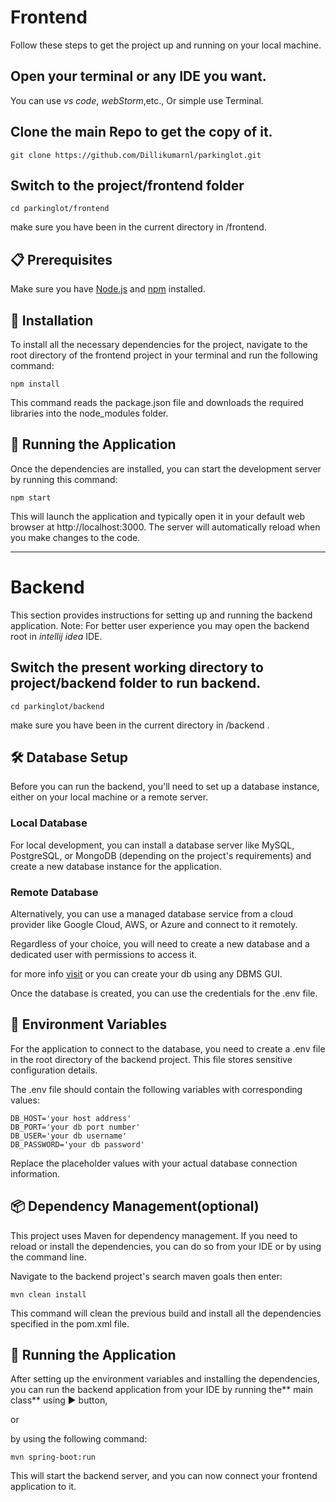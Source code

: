 # Frontend 
Follow these steps to get the project up and running on your local machine.

## Open your terminal or any IDE you want.
You can use *vs code*, *webStorm*,etc., Or simple use Terminal.

## Clone the main Repo to get the copy of it.
```
git clone https://github.com/Dillikumarnl/parkinglot.git
```
## Switch to the project/frontend folder 
```
cd parkinglot/frontend
```
make sure you have been in the current directory in /frontend.

## 📋 Prerequisites
Make sure you have [Node.js](https://nodejs.org/en/download) and [npm](https://docs.npmjs.com/downloading-and-installing-node-js-and-npm) installed.

## 🔧 Installation
To install all the necessary dependencies for the project, navigate to the root directory of the frontend project in your terminal and run the following command:

```
npm install

```

This command reads the package.json file and downloads the required libraries into the node_modules folder.

## 🏃 Running the Application
Once the dependencies are installed, you can start the development server by running this command:

```
npm start

```


This will launch the application and typically open it in your default web browser at http://localhost:3000. The server will automatically reload when you make changes to the code.

---


# Backend 
This section provides instructions for setting up and running the backend application.
Note: For better user experience you may open the backend root in *intellij idea* IDE.

## Switch the present working directory to project/backend folder to run backend.
```
cd parkinglot/backend
```
make sure you have been in the current directory in /backend .

## 🛠️ Database Setup
Before you can run the backend, you'll need to set up a database instance, either on your local machine or a remote server.

### Local Database
For local development, you can install a database server like MySQL, PostgreSQL, or MongoDB (depending on the project's requirements) and create a new database instance for the application.

### Remote Database
Alternatively, you can use a managed database service from a cloud provider like Google Cloud, AWS, or Azure and connect to it remotely.

Regardless of your choice, you will need to create a new database and a dedicated user with permissions to access it.

for more info [visit](https://www.postgresql.org/docs/current/sql-createdatabase.html) or you can create your db using any DBMS GUI.

Once the database is created, you can use the credentials for the .env file.

## 📄 Environment Variables
For the application to connect to the database, you need to create a .env file in the root directory of the backend project. This file stores sensitive configuration details.

The .env file should contain the following variables with corresponding values:

```
DB_HOST='your host address'
DB_PORT='your db port number'
DB_USER='your db username'
DB_PASSWORD='your db password'

```

Replace the placeholder values with your actual database connection information.

## 📦 Dependency Management(optional)
This project uses Maven for dependency management. If you need to reload or install the dependencies, you can do so from your IDE or by using the command line.

Navigate to the backend project's search maven goals then enter:

```
mvn clean install
```

This command will clean the previous build and install all the dependencies specified in the pom.xml file.

## 🚀 Running the Application
After setting up the environment variables and installing the dependencies, you can run the backend application from your IDE by running the** main class** using ▶️ button,

 or 

by using the following command:

```
mvn spring-boot:run
```


This will start the backend server, and you can now connect your frontend application to it.
